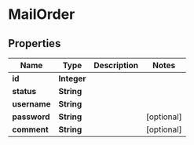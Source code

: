 # MailOrder

## Properties
Name | Type | Description | Notes
------------ | ------------- | ------------- | -------------
**id** | **Integer** |  | 
**status** | **String** |  | 
**username** | **String** |  | 
**password** | **String** |  |  [optional]
**comment** | **String** |  |  [optional]
